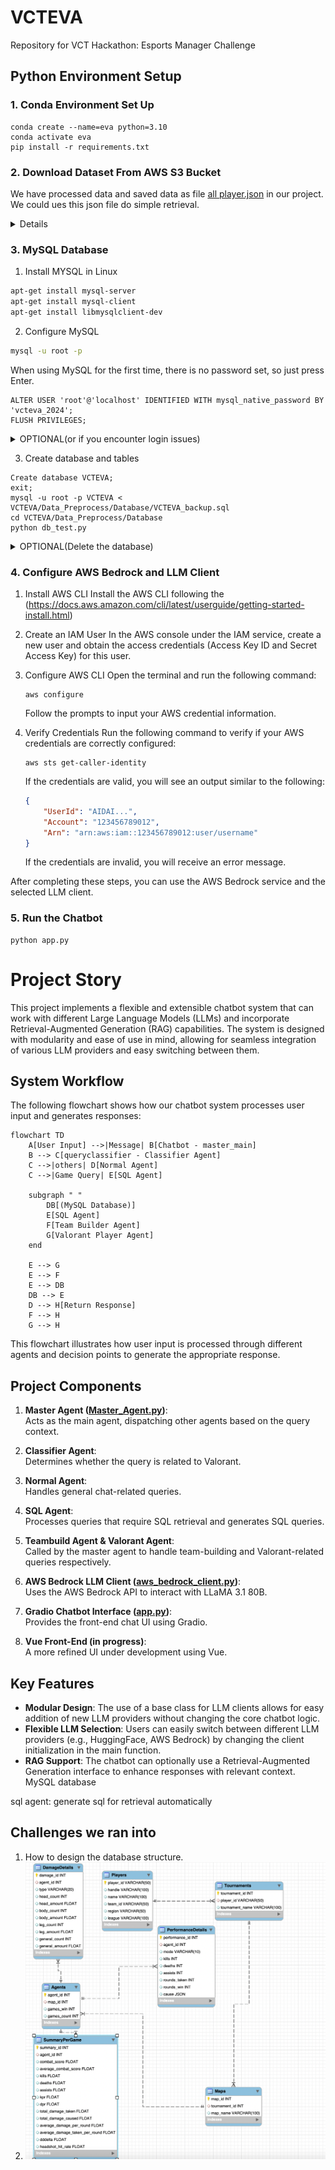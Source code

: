 # VCTEVA
Repository for VCT Hackathon: Esports Manager Challenge

## Python Environment Setup

### 1. Conda Environment Set Up

```
conda create --name=eva python=3.10
conda activate eva
pip install -r requirements.txt
```



### 2. Download Dataset From AWS S3 Bucket
We have processed data and saved data as file [all player.json](/DATA/all_players.json) in our project.
We could ues this json file do simple retrieval.
<details>

1. Download Dataset From AWS S3 Bucket

```
git clone https://github.com/Kleinpenny/VCTEVA.git
cd /VCTEVA/Data_Preprocess/
python download_dataset.py
```

2. Preprocess Dataset
```
cd /VCTEVA/Data_Preprocess/
python main.py
```
TODO: 我们是如何处理数据，一步一步到，最后选手，联赛，年份，地图，比赛这样处理的。
我首先统计出所有的player。
然后遍历所有的比赛，统计每个比赛的每个选手的比赛数据，比如agent的选择，kda数据。

3. store data in [all.players.json](/DATA/all.players.json)
里面包含了所有player的比赛的数据。
</details>

### 3. MySQL Database
1. Install MYSQL in Linux
```bash
apt-get install mysql-server
apt-get install mysql-client
apt-get install libmysqlclient-dev
```
2. Configure MySQL
```bash
mysql -u root -p
```
When using MySQL for the first time, there is no password set, so just press Enter.
```mysql
ALTER USER 'root'@'localhost' IDENTIFIED WITH mysql_native_password BY 'vcteva_2024';
FLUSH PRIVILEGES;
```

<details>
  <summary>OPTIONAL(or if you encounter login issues)</summary>

- If you need more users, you can create an account like 'admin' and set a password for it:

````mysql
CREATE USER 'admin'@'localhost' IDENTIFIED BY 'PASSWORD';
GRANT ALL PRIVILEGES ON *.* TO 'admin'@'localhost' WITH GRANT OPTION;
FLUSH PRIVILEGES;
````

- If you forget the password for the `root` or `admin` user，you can try the following steps to reset it:
  -  First, stop the MySQL service:
     ```bash
     sudo systemctl stop mysql
     ```
  - Then start MySQL in skip-grant-tables mode:
     ```bash
     sudo mysqld_safe --skip-grant-tables &
     ```
  - Log in to MySQL again, this time without a password:
    ```bash
    mysql -u root
    ```
    
  - Once logged in, reset the password for the `admin` or `root` user:
    ```mysql
    ALTER USER 'root'@'localhost' IDENTIFIED BY 'new_password';
    FLUSH PRIVILEGES;
    ```
  - Finally, restart the MySQL service:
    ```bash
    sudo systemctl start mysql
    ```
</details>

3. Create database and tables
```mysql
Create database VCTEVA;
exit;
mysql -u root -p VCTEVA < VCTEVA/Data_Preprocess/Database/VCTEVA_backup.sql
cd VCTEVA/Data_Preprocess/Database
python db_test.py
```
<details>
  <summary>OPTIONAL(Delete the database)</summary>

```mysql
SET FOREIGN_KEY_CHECKS = 0;
Use VCTEVA;
DELETE FROM PerformanceDetails;
DELETE FROM Summary;
DELETE FROM Agents;
DELETE FROM Maps;
DELETE FROM Tournaments;
DELETE FROM Players;
DELETE FROM DamageDetails;

SET FOREIGN_KEY_CHECKS = 1;
```
</details>

### 4. Configure AWS Bedrock and LLM Client

1. Install AWS CLI
Install the AWS CLI following the (https://docs.aws.amazon.com/cli/latest/userguide/getting-started-install.html)

2. Create an IAM User
In the AWS console under the IAM service, create a new user and obtain the access credentials (Access Key ID and Secret Access Key) for this user.

3. Configure AWS CLI
Open the terminal and run the following command:
   ```
   aws configure
   ```
   Follow the prompts to input your AWS credential information.

4. Verify Credentials
Run the following command to verify if your AWS credentials are correctly configured:
   ```
   aws sts get-caller-identity
   ```
   If the credentials are valid, you will see an output similar to the following:
   ```json
   {
       "UserId": "AIDAI...",
       "Account": "123456789012",
       "Arn": "arn:aws:iam::123456789012:user/username"
   }
   ```
   If the credentials are invalid, you will receive an error message.

After completing these steps, you can use the AWS Bedrock service and the selected LLM client.

### 5. Run the Chatbot

```
python app.py
```

# Project Story

This project implements a flexible and extensible chatbot system that can work with different Large Language Models (LLMs) and incorporate Retrieval-Augmented Generation (RAG) capabilities. The system is designed with modularity and ease of use in mind, allowing for seamless integration of various LLM providers and easy switching between them.
## System Workflow


The following flowchart shows how our chatbot system processes user input and generates responses:

```mermaid
flowchart TD
    A[User Input] -->|Message| B[Chatbot - master_main]
    B --> C[queryclassifier - Classifier Agent]
    C -->|others| D[Normal Agent]
    C -->|Game Query| E[SQL Agent]
    
    subgraph " "
        DB[(MySQL Database)]
        E[SQL Agent]
        F[Team Builder Agent]
        G[Valorant Player Agent]
    end

    E --> G
    E --> F
    E --> DB
    DB --> E
    D --> H[Return Response]
    F --> H
    G --> H
```

This flowchart illustrates how user input is processed through different agents and decision points to generate the appropriate response.

## Project Components

1. **Master Agent ([Master_Agent.py](/Chatbot/Master_Agent.py))**:  
   Acts as the main agent, dispatching other agents based on the query context.

2. **Classifier Agent**:  
   Determines whether the query is related to Valorant.

3. **Normal Agent**:  
   Handles general chat-related queries.

4. **SQL Agent**:  
   Processes queries that require SQL retrieval and generates SQL queries.

5. **Teambuild Agent & Valorant Agent**:  
   Called by the master agent to handle team-building and Valorant-related queries respectively.

6. **AWS Bedrock LLM Client ([aws_bedrock_client.py](/llm/aws_bedrock.py))**:  
   Uses the AWS Bedrock API to interact with LLaMA 3.1 80B.

7. **Gradio Chatbot Interface ([app.py](app.py))**:  
   Provides the front-end chat UI using Gradio.

8. **Vue Front-End (in progress)**:  
   A more refined UI under development using Vue.


## Key Features

- **Modular Design**: The use of a base class for LLM clients allows for easy addition of new LLM providers without changing the core chatbot logic.
- **Flexible LLM Selection**: Users can easily switch between different LLM providers (e.g., HuggingFace, AWS Bedrock) by changing the client initialization in the main function.
- **RAG Support**: The chatbot can optionally use a Retrieval-Augmented Generation interface to enhance responses with relevant context.
MySQL database

sql agent: generate sql for retrieval automatically


## Challenges we ran into
1. How to design the database structure.
2. ![alt text](image.png)

